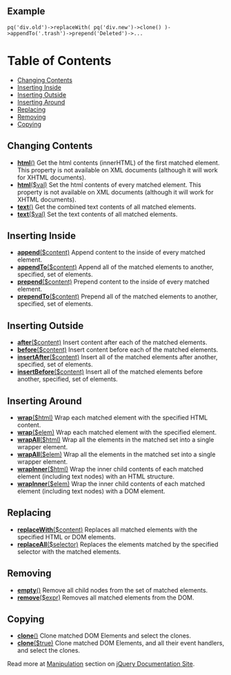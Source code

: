 ## Example ##
```
pq('div.old')->replaceWith( pq('div.new')->clone() )->appendTo('.trash')->prepend('Deleted')->...
```
# Table of Contents #
  * [Changing Contents](#Changing_Contents.md)
  * [Inserting Inside](#Inserting_Inside.md)
  * [Inserting Outside](#Inserting_Outside.md)
  * [Inserting Around](#Inserting_Around.md)
  * [Replacing](#Replacing.md)
  * [Removing](#Removing.md)
  * [Copying](#Copying.md)
## Changing Contents ##
  * **[html](http://docs.jquery.com/Manipulation/html)**[()](http://docs.jquery.com/Manipulation/html) Get the html contents (innerHTML) of the first matched element. This property is not available on XML documents (although it will work for XHTML documents).
  * **[html](http://docs.jquery.com/Manipulation/html)**[($val)](http://docs.jquery.com/Manipulation/html) Set the html contents of every matched element. This property is not available on XML documents (although it will work for XHTML documents).
  * **[text](http://docs.jquery.com/Manipulation/text)**[()](http://docs.jquery.com/Manipulation/text) Get the combined text contents of all matched elements.
  * **[text](http://docs.jquery.com/Manipulation/text)**[($val)](http://docs.jquery.com/Manipulation/text) Set the text contents of all matched elements.
## Inserting Inside ##
  * **[append](http://docs.jquery.com/Manipulation/append)**[($content)](http://docs.jquery.com/Manipulation/append) Append content to the inside of every matched element.
  * **[appendTo](http://docs.jquery.com/Manipulation/appendTo)**[($content)](http://docs.jquery.com/Manipulation/appendTo) Append all of the matched elements to another, specified, set of elements.
  * **[prepend](http://docs.jquery.com/Manipulation/prepend)**[($content)](http://docs.jquery.com/Manipulation/prepend) Prepend content to the inside of every matched element.
  * **[prependTo](http://docs.jquery.com/Manipulation/prependTo)**[($content)](http://docs.jquery.com/Manipulation/prependTo) Prepend all of the matched elements to another, specified, set of elements.
## Inserting Outside ##
  * **[after](http://docs.jquery.com/Manipulation/after)**[($content)](http://docs.jquery.com/Manipulation/after) Insert content after each of the matched elements.
  * **[before](http://docs.jquery.com/Manipulation/before)**[($content)](http://docs.jquery.com/Manipulation/before) Insert content before each of the matched elements.
  * **[insertAfter](http://docs.jquery.com/Manipulation/insertAfter)**[($content)](http://docs.jquery.com/Manipulation/insertAfter) Insert all of the matched elements after another, specified, set of elements.
  * **[insertBefore](http://docs.jquery.com/Manipulation/insertBefore)**[($content)](http://docs.jquery.com/Manipulation/insertBefore) Insert all of the matched elements before another, specified, set of elements.
## Inserting Around ##
  * **[wrap](http://docs.jquery.com/Manipulation/wrap)**[($html)](http://docs.jquery.com/Manipulation/wrap) Wrap each matched element with the specified HTML content.
  * **[wrap](http://docs.jquery.com/Manipulation/wrap)**[($elem)](http://docs.jquery.com/Manipulation/wrap) Wrap each matched element with the specified element.
  * **[wrapAll](http://docs.jquery.com/Manipulation/wrapAll)**[($html)](http://docs.jquery.com/Manipulation/wrapAll) Wrap all the elements in the matched set into a single wrapper element.
  * **[wrapAll](http://docs.jquery.com/Manipulation/wrapAll)**[($elem)](http://docs.jquery.com/Manipulation/wrapAll) Wrap all the elements in the matched set into a single wrapper element.
  * **[wrapInner](http://docs.jquery.com/Manipulation/wrapInner)**[($html)](http://docs.jquery.com/Manipulation/wrapInner) Wrap the inner child contents of each matched element (including text nodes) with an HTML structure.
  * **[wrapInner](http://docs.jquery.com/Manipulation/wrapInner)**[($elem)](http://docs.jquery.com/Manipulation/wrapInner) Wrap the inner child contents of each matched element (including text nodes) with a DOM element.
## Replacing ##
  * **[replaceWith](http://docs.jquery.com/Manipulation/replaceWith)**[($content)](http://docs.jquery.com/Manipulation/replaceWith) Replaces all matched elements with the specified HTML or DOM elements.
  * **[replaceAll](http://docs.jquery.com/Manipulation/replaceAll)**[($selector)](http://docs.jquery.com/Manipulation/replaceAll) Replaces the elements matched by the specified selector with the matched elements.
## Removing ##
  * **[empty](http://docs.jquery.com/Manipulation/empty)**[()](http://docs.jquery.com/Manipulation/empty) Remove all child nodes from the set of matched elements.
  * **[remove](http://docs.jquery.com/Manipulation/remove)**[($expr)](http://docs.jquery.com/Manipulation/remove) Removes all matched elements from the DOM.
## Copying ##
  * **[clone](http://docs.jquery.com/Manipulation/clone)**[()](http://docs.jquery.com/Manipulation/clone) Clone matched DOM Elements and select the clones.
  * **[clone](http://docs.jquery.com/Manipulation/clone)**[($true)](http://docs.jquery.com/Manipulation/clone) Clone matched DOM Elements, and all their event handlers, and select the clones.

Read more at [Manipulation](http://docs.jquery.com/Manipulation) section on [jQuery Documentation Site](http://docs.jquery.com/).